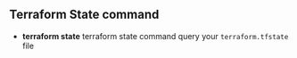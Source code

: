 ## Terraform State command
- **terraform state** terraform state command query your `terraform.tfstate` file   
